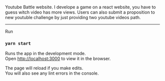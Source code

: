 Youtube Battle website.
I develope a game on a react website, you have to guess witch video has more views.
Users can also submit a proposition to new youtuble challenge by just providing two youtube videos path.


------------------
Run

### `yarn start`

Runs the app in the development mode.<br />
Open [http://localhost:3000](http://localhost:3000) to view it in the browser.

The page will reload if you make edits.<br />
You will also see any lint errors in the console.
